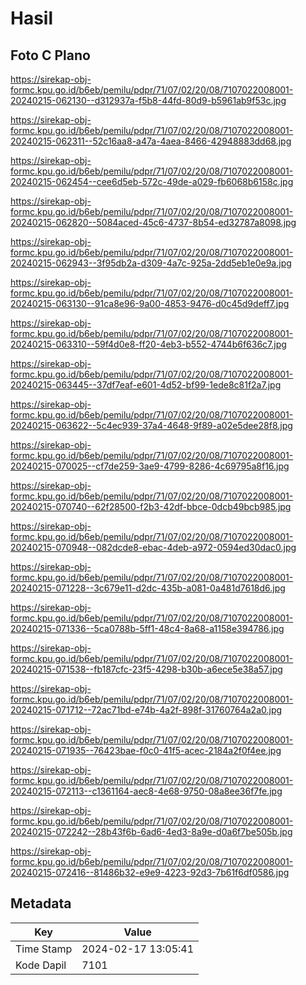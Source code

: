 # Hasil

## Foto C Plano

https://sirekap-obj-formc.kpu.go.id/b6eb/pemilu/pdpr/71/07/02/20/08/7107022008001-20240215-062130--d312937a-f5b8-44fd-80d9-b5961ab9f53c.jpg

https://sirekap-obj-formc.kpu.go.id/b6eb/pemilu/pdpr/71/07/02/20/08/7107022008001-20240215-062311--52c16aa8-a47a-4aea-8466-42948883dd68.jpg

https://sirekap-obj-formc.kpu.go.id/b6eb/pemilu/pdpr/71/07/02/20/08/7107022008001-20240215-062454--cee6d5eb-572c-49de-a029-fb6068b6158c.jpg

https://sirekap-obj-formc.kpu.go.id/b6eb/pemilu/pdpr/71/07/02/20/08/7107022008001-20240215-062820--5084aced-45c6-4737-8b54-ed32787a8098.jpg

https://sirekap-obj-formc.kpu.go.id/b6eb/pemilu/pdpr/71/07/02/20/08/7107022008001-20240215-062943--3f95db2a-d309-4a7c-925a-2dd5eb1e0e9a.jpg

https://sirekap-obj-formc.kpu.go.id/b6eb/pemilu/pdpr/71/07/02/20/08/7107022008001-20240215-063130--91ca8e96-9a00-4853-9476-d0c45d9deff7.jpg

https://sirekap-obj-formc.kpu.go.id/b6eb/pemilu/pdpr/71/07/02/20/08/7107022008001-20240215-063310--59f4d0e8-ff20-4eb3-b552-4744b6f636c7.jpg

https://sirekap-obj-formc.kpu.go.id/b6eb/pemilu/pdpr/71/07/02/20/08/7107022008001-20240215-063445--37df7eaf-e601-4d52-bf99-1ede8c81f2a7.jpg

https://sirekap-obj-formc.kpu.go.id/b6eb/pemilu/pdpr/71/07/02/20/08/7107022008001-20240215-063622--5c4ec939-37a4-4648-9f89-a02e5dee28f8.jpg

https://sirekap-obj-formc.kpu.go.id/b6eb/pemilu/pdpr/71/07/02/20/08/7107022008001-20240215-070025--cf7de259-3ae9-4799-8286-4c69795a8f16.jpg

https://sirekap-obj-formc.kpu.go.id/b6eb/pemilu/pdpr/71/07/02/20/08/7107022008001-20240215-070740--62f28500-f2b3-42df-bbce-0dcb49bcb985.jpg

https://sirekap-obj-formc.kpu.go.id/b6eb/pemilu/pdpr/71/07/02/20/08/7107022008001-20240215-070948--082dcde8-ebac-4deb-a972-0594ed30dac0.jpg

https://sirekap-obj-formc.kpu.go.id/b6eb/pemilu/pdpr/71/07/02/20/08/7107022008001-20240215-071228--3c679e11-d2dc-435b-a081-0a481d7618d6.jpg

https://sirekap-obj-formc.kpu.go.id/b6eb/pemilu/pdpr/71/07/02/20/08/7107022008001-20240215-071336--5ca0788b-5ff1-48c4-8a68-a1158e394786.jpg

https://sirekap-obj-formc.kpu.go.id/b6eb/pemilu/pdpr/71/07/02/20/08/7107022008001-20240215-071538--fb187cfc-23f5-4298-b30b-a6ece5e38a57.jpg

https://sirekap-obj-formc.kpu.go.id/b6eb/pemilu/pdpr/71/07/02/20/08/7107022008001-20240215-071712--72ac71bd-e74b-4a2f-898f-31760764a2a0.jpg

https://sirekap-obj-formc.kpu.go.id/b6eb/pemilu/pdpr/71/07/02/20/08/7107022008001-20240215-071935--76423bae-f0c0-41f5-acec-2184a2f0f4ee.jpg

https://sirekap-obj-formc.kpu.go.id/b6eb/pemilu/pdpr/71/07/02/20/08/7107022008001-20240215-072113--c1361164-aec8-4e68-9750-08a8ee36f7fe.jpg

https://sirekap-obj-formc.kpu.go.id/b6eb/pemilu/pdpr/71/07/02/20/08/7107022008001-20240215-072242--28b43f6b-6ad6-4ed3-8a9e-d0a6f7be505b.jpg

https://sirekap-obj-formc.kpu.go.id/b6eb/pemilu/pdpr/71/07/02/20/08/7107022008001-20240215-072416--81486b32-e9e9-4223-92d3-7b61f6df0586.jpg


## Metadata

| Key        | Value               |
| ---------- | ------------------- |
| Time Stamp | 2024-02-17 13:05:41 |
| Kode Dapil | 7101                |



